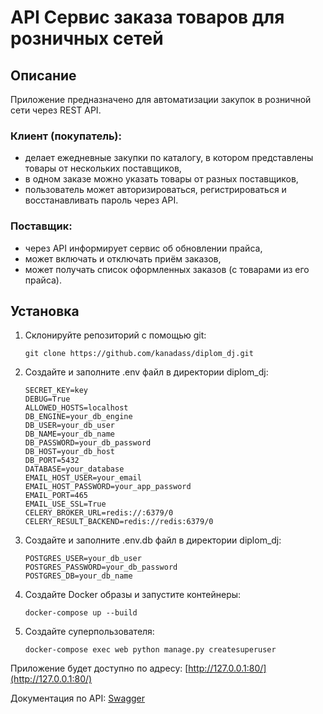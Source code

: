 # API Сервис заказа товаров для розничных сетей

## Описание

Приложение предназначено для автоматизации закупок в розничной сети через REST API.

### Клиент (покупатель):

- делает ежедневные закупки по каталогу, в котором представлены товары от нескольких поставщиков,
- в одном заказе можно указать товары от разных поставщиков,
- пользователь может авторизироваться, регистрироваться и восстанавливать пароль через API.
### Поставщик:

- через API информирует сервис об обновлении прайса,
- может включать и отключать приём заказов,
- может получать список оформленных заказов (с товарами из его прайса).

## Установка

1. Склонируйте репозиторий с помощью git:

    ```
    git clone https://github.com/kanadass/diplom_dj.git
    ```
   
2. Создайте и заполните .env файл в директории diplom_dj:

    ```
    SECRET_KEY=key
    DEBUG=True
    ALLOWED_HOSTS=localhost
    DB_ENGINE=your_db_engine
    DB_USER=your_db_user
    DB_NAME=your_db_name
    DB_PASSWORD=your_db_password
    DB_HOST=your_db_host
    DB_PORT=5432
    DATABASE=your_database
    EMAIL_HOST_USER=your_email
    EMAIL_HOST_PASSWORD=your_app_password
    EMAIL_PORT=465
    EMAIL_USE_SSL=True
    CELERY_BROKER_URL=redis://:6379/0
    CELERY_RESULT_BACKEND=redis://redis:6379/0
    ```

3. Создайте и заполните .env.db файл в директории diplom_dj:

    ```
    POSTGRES_USER=your_db_user
    POSTGRES_PASSWORD=your_db_password
    POSTGRES_DB=your_db_name
    ```
4. Создайте Docker образы и запустите контейнеры:
    ```
    docker-compose up --build
    ```
5. Создайте суперпользователя:
    ```
    docker-compose exec web python manage.py createsuperuser
    ```

Приложение будет доступно по адресу: [http://127.0.0.1:80/](http://127.0.0.1:80/)

Документация по API: [Swagger](http://127.0.0.1:8000/api/schema/swagger-ui/)